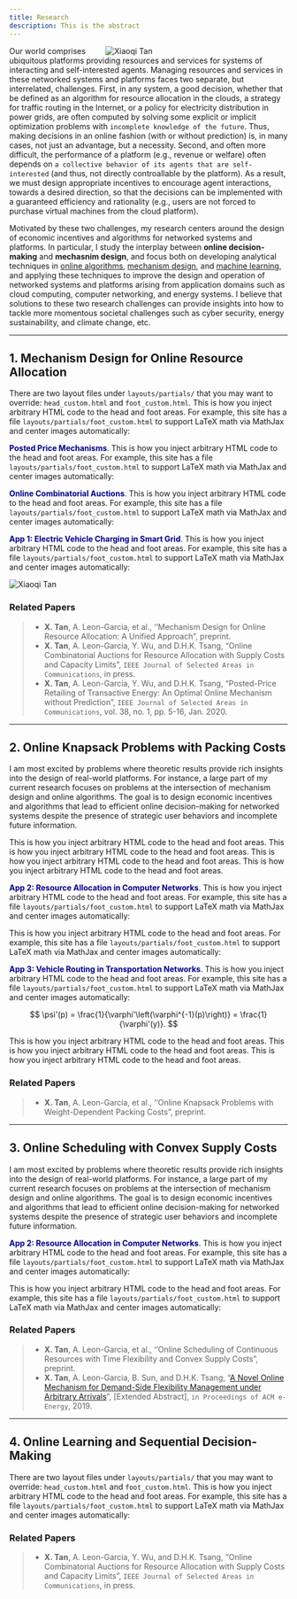 ```yaml
---
title: Research
description: This is the abstract
---
```



<img src="/img/overview.png" style="max-width:30%; min-width:330px; float: right" alt="Xiaoqi Tan"/>

Our world comprises ubiquitous platforms providing resources and services for systems of interacting and self-interested agents.  Managing resources and services in these networked systems and platforms faces two separate, but interrelated, challenges. First, in any system, a good decision, whether that be defined as an algorithm for resource allocation in the clouds, a strategy for  traffic routing in the Internet, or a policy for electricity distribution in power grids, are often computed by solving some explicit or implicit optimization problems with `incomplete knowledge of the future`. Thus, making decisions in an online fashion (with or without prediction) is, in many cases, not just an advantage, but a necessity. Second, and often more difficult, the performance of a platform (e.g., revenue or welfare) often depends on `a collective behavior of its agents that are self-interested` (and thus, not directly controallable by the platform). As a result,  we must design appropriate incentives to encourage agent interactions, towards a desired direction, so that the decisions can be implemented with a guaranteed efficiency and rationality (e.g., users are not forced to purchase virtual machines from the cloud platform). 

Motivated by these two challenges, my research  centers around the design of economic incentives and algorithms for networked systems and platforms. In particular, I study the interplay between **online decision-making**  and  **mechasnim design**, and focus both on developing analytical techniques in [online algorithms](/research/#online_algorithms), [mechanism design](/research/#mechanism_design), and [machine learning](/research/#machine_learning), and applying these techniques to improve the design and operation of networked systems and platforms arising from application domains such as cloud computing, computer networking,  and energy systems. I believe that solutions to these two research challenges can provide insights into how to tackle more momentous societal challenges such as cyber security, energy sustainability, and climate change, etc. 


[comment]: # (I believe that solutions to alleviate or resolve these research challenges provide insights into how to tackle many societal challenges such as computing efficiency, cyber security, energy sustainability, traffic congestion, and climate change, etc. e.g., random job arrivals in cloud computing or volatile renewable energy generation in energy systems. The design of economic incentives, termed as mechanism design, sits at the intersection of artificial intelligence and economics, and has led to transformative applications in various domains such as online advertising and on-demand service platforms. My research)

[comment]: # (For examples, how incentives influence the behavior of self-interested agents, and thus the peformance of online decisions? how online decisions influence the outcome of incentives if there exist zero knowledge of future information? )

---

## 1. <a id="mechanism_design"></a> Mechanism Design for Online Resource Allocation

There are two layout files under `layouts/partials/` that you may want to override: `head_custom.html` and `foot_custom.html`. This is how you inject arbitrary HTML code to the head and foot areas. For example, this site has a file `layouts/partials/foot_custom.html` to support LaTeX math via MathJax and center images automatically:

<span style="color:darkblue">**Posted Price Mechanisms**</span>. This is how you inject arbitrary HTML code to the head and foot areas. For example, this site has a file `layouts/partials/foot_custom.html` to support LaTeX math via MathJax and center images automatically:

<span style="color:darkblue">**Online Combinatorial Auctions**</span>. This is how you inject arbitrary HTML code to the head and foot areas. For example, this site has a file `layouts/partials/foot_custom.html` to support LaTeX math via MathJax and center images automatically:


<span style="color:darkblue"> **App 1: Electric Vehicle Charging  in Smart Grid**</span>. This is how you inject arbitrary HTML code to the head and foot areas. For example, this site has a file `layouts/partials/foot_custom.html` to support LaTeX math via MathJax and center images automatically:

<img src="/img/three_layer_smart_cities.png" style="max-width:80%; min-width:300px; float: center" alt="Xiaoqi Tan"/>

### Related Papers

> - **X. Tan**, A. Leon-Garcia, et al., ‘‘Mechanism Design for Online Resource Allocation: A Unified Approach”, preprint.
> - **X. Tan**, A. Leon-Garcia, Y. Wu, and D.H.K. Tsang, “Online Combinatorial Auctions for Resource Allocation with Supply Costs and Capacity Limits”, `IEEE Journal of Selected Areas in Communications`, in press. 
> - **X. Tan**, A. Leon-Garcia, Y. Wu, and D.H.K. Tsang, “Posted-Price Retailing of Transactive Energy: An Optimal Online Mechanism without Prediction”, `IEEE Journal of Selected Areas in Communications`, vol. 38, no. 1, pp. 5-16, Jan. 2020.

---

## 2. <a id="online_algorithms"></a> Online Knapsack Problems with Packing Costs

I am most excited by problems where theoretic results provide rich insights into the design of real-world platforms. For instance, a large part of my current research focuses on problems at the intersection of mechanism design and online algorithms. The goal is to design economic incentives and algorithms that lead to efficient  online decision-making for networked systems despite the presence of  strategic user behaviors and incomplete future information. 


This is how you inject arbitrary HTML code to the head and foot areas. This is how you inject arbitrary HTML code to the head and foot areas. This is how you inject arbitrary HTML code to the head and foot areas. This is how you inject arbitrary HTML code to the head and foot areas. 

<span style="color:darkblue"> **App 2: Resource Allocation in Computer Networks**</span>. This is how you inject arbitrary HTML code to the head and foot areas. For example, this site has a file `layouts/partials/foot_custom.html` to support LaTeX math via MathJax and center images automatically:

This is how you inject arbitrary HTML code to the head and foot areas. For example, this site has a file `layouts/partials/foot_custom.html` to support LaTeX math via MathJax and center images automatically:

<span style="color:darkblue"> **App 3: Vehicle Routing in Transportation Networks**</span>. This is how you inject arbitrary HTML code to the head and foot areas. For example, this site has a file `layouts/partials/foot_custom.html` to support LaTeX math via MathJax and center images automatically:

$$ \psi'(p) = \frac{1}{\varphi'\left(\varphi^{-1}(p)\right)} = \frac{1}{\varphi'(y)}. $$

This is how you inject arbitrary HTML code to the head and foot areas. This is how you inject arbitrary HTML code to the head and foot areas. This is how you inject arbitrary HTML code to the head and foot areas. 

### Related Papers

> - **X. Tan**, A. Leon-Garcia, et al., ‘‘Online Knapsack Problems with Weight-Dependent Packing Costs”, preprint.

---

## 3. <a id="online_algorithms"></a> Online Scheduling with Convex Supply Costs

I am most excited by problems where theoretic results provide rich insights into the design of real-world platforms. For instance, a large part of my current research focuses on problems at the intersection of mechanism design and online algorithms. The goal is to design economic incentives and algorithms that lead to efficient  online decision-making for networked systems despite the presence of  strategic user behaviors and incomplete future information. 


<span style="color:darkblue"> **App 2: Resource Allocation in Computer Networks**</span>. This is how you inject arbitrary HTML code to the head and foot areas. For example, this site has a file `layouts/partials/foot_custom.html` to support LaTeX math via MathJax and center images automatically:

This is how you inject arbitrary HTML code to the head and foot areas. For example, this site has a file `layouts/partials/foot_custom.html` to support LaTeX math via MathJax and center images automatically:

### Related Papers

> - **X. Tan**, A. Leon-Garcia, et al., ‘‘Online Scheduling of Continuous Resources with Time Flexibility and Convex Supply Costs”, preprint.
> - **X. Tan**, A. Leon-Garcia, B. Sun, and D.H.K. Tsang, “[A Novel Online Mechanism for Demand-Side Flexibility Management under Arbitrary Arrivals](/documents/e_energy_19.pdf)”, [Extended Abstract], `in Proceedings of ACM e-Energy`, 2019.


---

## 4. <a id="machine_learning"></a>  Online Learning and Sequential Decision-Making

There are two layout files under `layouts/partials/` that you may want to override: `head_custom.html` and `foot_custom.html`. This is how you inject arbitrary HTML code to the head and foot areas. For example, this site has a file `layouts/partials/foot_custom.html` to support LaTeX math via MathJax and center images automatically:

### Related Papers

> - **X. Tan**, A. Leon-Garcia, Y. Wu, and D.H.K. Tsang, “Online Combinatorial Auctions for Resource Allocation with Supply Costs and Capacity Limits”, `IEEE Journal of Selected Areas in Communications`, in press. 